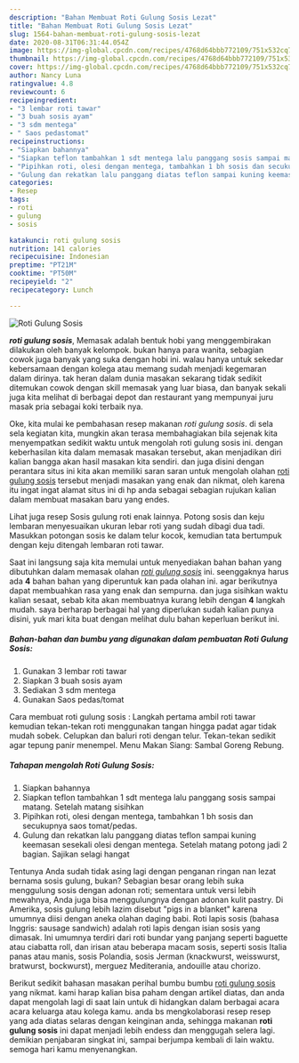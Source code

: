 ```yaml
---
description: "Bahan Membuat Roti Gulung Sosis Lezat"
title: "Bahan Membuat Roti Gulung Sosis Lezat"
slug: 1564-bahan-membuat-roti-gulung-sosis-lezat
date: 2020-08-31T06:31:44.054Z
image: https://img-global.cpcdn.com/recipes/4768d64bbb772109/751x532cq70/roti-gulung-sosis-foto-resep-utama.jpg
thumbnail: https://img-global.cpcdn.com/recipes/4768d64bbb772109/751x532cq70/roti-gulung-sosis-foto-resep-utama.jpg
cover: https://img-global.cpcdn.com/recipes/4768d64bbb772109/751x532cq70/roti-gulung-sosis-foto-resep-utama.jpg
author: Nancy Luna
ratingvalue: 4.8
reviewcount: 6
recipeingredient:
- "3 lembar roti tawar"
- "3 buah sosis ayam"
- "3 sdm mentega"
- " Saos pedastomat"
recipeinstructions:
- "Siapkan bahannya"
- "Siapkan teflon tambahkan 1 sdt mentega lalu panggang sosis sampai matang. Setelah matang sisihkan"
- "Pipihkan roti, olesi dengan mentega, tambahkan 1 bh sosis dan secukupnya saos tomat/pedas."
- "Gulung dan rekatkan lalu panggang diatas teflon sampai kuning keemasan sesekali olesi dengan mentega. Setelah matang potong jadi 2 bagian. Sajikan selagi hangat"
categories:
- Resep
tags:
- roti
- gulung
- sosis

katakunci: roti gulung sosis 
nutrition: 141 calories
recipecuisine: Indonesian
preptime: "PT21M"
cooktime: "PT50M"
recipeyield: "2"
recipecategory: Lunch

---
```



![Roti Gulung Sosis](https://img-global.cpcdn.com/recipes/4768d64bbb772109/751x532cq70/roti-gulung-sosis-foto-resep-utama.jpg)

<b><i>roti gulung sosis</i></b>, Memasak adalah bentuk hobi yang menggembirakan dilakukan oleh banyak kelompok. bukan hanya para wanita, sebagian cowok juga banyak yang suka dengan hobi ini. walau hanya untuk sekedar kebersamaan dengan kolega atau memang sudah menjadi kegemaran dalam dirinya. tak heran dalam dunia masakan sekarang tidak sedikit ditemukan cowok dengan skill memasak yang luar biasa, dan banyak sekali juga kita melihat di berbagai depot dan restaurant yang mempunyai juru masak pria sebagai koki terbaik nya.

Oke, kita mulai ke pembahasan resep makanan <i>roti gulung sosis</i>. di sela sela kegiatan kita, mungkin akan terasa membahagiakan bila sejenak kita menyempatkan sedikit waktu untuk mengolah roti gulung sosis ini. dengan keberhasilan kita dalam memasak masakan tersebut, akan menjadikan diri kalian bangga akan hasil masakan kita sendiri. dan juga disini dengan perantara situs ini kita akan memiliki saran saran untuk mengolah olahan <u>roti gulung sosis</u> tersebut menjadi masakan yang enak dan nikmat, oleh karena itu ingat ingat alamat situs ini di hp anda sebagai sebagian rujukan kalian dalam membuat masakan baru yang endes.

Lihat juga resep Sosis gulung roti enak lainnya. Potong sosis dan keju lembaran menyesuaikan ukuran lebar roti yang sudah dibagi dua tadi. Masukkan potongan sosis ke dalam telur kocok, kemudian tata bertumpuk dengan keju ditengah lembaran roti tawar.


Saat ini langsung saja kita memulai untuk menyediakan bahan bahan yang dibutuhkan dalam memasak olahan <u><i>roti gulung sosis</i></u> ini. seenggaknya harus ada <b>4</b> bahan bahan yang diperuntuk kan pada olahan ini. agar berikutnya dapat membuahkan rasa yang enak dan sempurna. dan juga sisihkan waktu kalian sesaat, sebab kita akan membuatnya kurang lebih dengan <b>4</b> langkah mudah. saya berharap berbagai hal yang diperlukan sudah kalian punya disini, yuk mari kita buat dengan melihat dulu bahan keperluan berikut ini.

<!--inarticleads1-->

##### Bahan-bahan dan bumbu yang digunakan dalam pembuatan Roti Gulung Sosis:

1. Gunakan 3 lembar roti tawar
1. Siapkan 3 buah sosis ayam
1. Sediakan 3 sdm mentega
1. Gunakan  Saos pedas/tomat


Cara membuat roti gulung sosis : Langkah pertama ambil roti tawar kemudian tekan-tekan roti menggunakan tangan hingga padat agar tidak mudah sobek. Celupkan dan baluri roti dengan telur. Tekan-tekan sedikit agar tepung panir menempel. Menu Makan Siang: Sambal Goreng Rebung. 

<!--inarticleads2-->

##### Tahapan mengolah Roti Gulung Sosis:

1. Siapkan bahannya
1. Siapkan teflon tambahkan 1 sdt mentega lalu panggang sosis sampai matang. Setelah matang sisihkan
1. Pipihkan roti, olesi dengan mentega, tambahkan 1 bh sosis dan secukupnya saos tomat/pedas.
1. Gulung dan rekatkan lalu panggang diatas teflon sampai kuning keemasan sesekali olesi dengan mentega. Setelah matang potong jadi 2 bagian. Sajikan selagi hangat


Tentunya Anda sudah tidak asing lagi dengan penganan ringan nan lezat bernama sosis gulung, bukan? Sebagian besar orang lebih suka menggulung sosis dengan adonan roti; sementara untuk versi lebih mewahnya, Anda juga bisa menggulungnya dengan adonan kulit pastry. Di Amerika, sosis gulung lebih lazim disebut &#34;pigs in a blanket&#34; karena umumnya diisi dengan aneka olahan daging babi. Roti lapis sosis (bahasa Inggris: sausage sandwich) adalah roti lapis dengan isian sosis yang dimasak. Ini umumnya terdiri dari roti bundar yang panjang seperti baguette atau ciabatta roll, dan irisan atau beberapa macam sosis, seperti sosis Italia panas atau manis, sosis Polandia, sosis Jerman (knackwurst, weisswurst, bratwurst, bockwurst), merguez Mediterania, andouille atau chorizo. 

Berikut sedikit bahasan masakan perihal bumbu bumbu <u>roti gulung sosis</u> yang nikmat. kami harap kalian bisa paham dengan artikel diatas, dan anda dapat mengolah lagi di saat lain untuk di hidangkan dalam berbagai acara acara keluarga atau kolega kamu. anda bs mengkolaborasi resep resep yang ada diatas selaras dengan keinginan anda, sehingga makanan <b>roti gulung sosis</b> ini dapat menjadi lebih endess dan menggugah selera lagi. demikian penjabaran singkat ini, sampai berjumpa kembali di lain waktu. semoga hari kamu menyenangkan.
